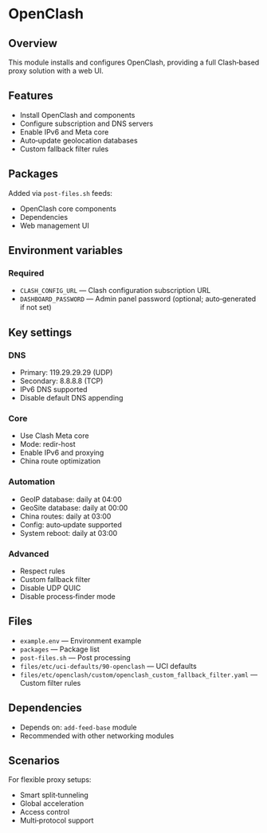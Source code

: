 # OpenClash

## Overview

This module installs and configures OpenClash, providing a full Clash‑based proxy solution with a web UI.

## Features

- Install OpenClash and components
- Configure subscription and DNS servers
- Enable IPv6 and Meta core
- Auto‑update geolocation databases
- Custom fallback filter rules

## Packages

Added via `post-files.sh` feeds:
- OpenClash core components
- Dependencies
- Web management UI

## Environment variables

### Required
- `CLASH_CONFIG_URL` — Clash configuration subscription URL
- `DASHBOARD_PASSWORD` — Admin panel password (optional; auto‑generated if not set)

## Key settings

### DNS
- Primary: 119.29.29.29 (UDP)
- Secondary: 8.8.8.8 (TCP)
- IPv6 DNS supported
- Disable default DNS appending

### Core
- Use Clash Meta core
- Mode: redir-host
- Enable IPv6 and proxying
- China route optimization

### Automation
- GeoIP database: daily at 04:00
- GeoSite database: daily at 00:00
- China routes: daily at 03:00
- Config: auto‑update supported
- System reboot: daily at 03:00

### Advanced
- Respect rules
- Custom fallback filter
- Disable UDP QUIC
- Disable process‑finder mode

## Files

- `example.env` — Environment example
- `packages` — Package list
- `post-files.sh` — Post processing
- `files/etc/uci-defaults/90-openclash` — UCI defaults
- `files/etc/openclash/custom/openclash_custom_fallback_filter.yaml` — Custom filter rules

## Dependencies

- Depends on: `add-feed-base` module
- Recommended with other networking modules

## Scenarios

For flexible proxy setups:
- Smart split‑tunneling
- Global acceleration
- Access control
- Multi‑protocol support
